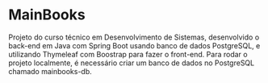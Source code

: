 # MainBooks
Projeto do curso técnico em Desenvolvimento de Sistemas, desenvolvido o back-end  em Java com Spring Boot usando banco de dados PostgreSQL, e utilizando Thymeleaf com 
Boostrap para fazer o front-end.
Para rodar o projeto localmente, é necessário criar um banco de dados no PostgreSQL chamado mainbooks-db.

